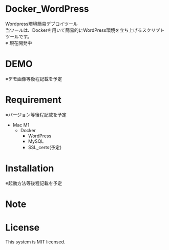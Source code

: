 # Docker_WordPress
Wordpress環境簡易デプロイツール  
当ツールは、Dockerを用いて簡易的にWordPress環境を立ち上げるスクリプトツールです。  
※ 現在開発中

# DEMO
 ※デモ画像等後程記載を予定

# Requirement
 ※バージョン等後程記載を予定
* Mac M1
    * Docker
        * WordPress
        * MySQL
        * SSL_certs(予定)

# Installation
 ※起動方法等後程記載を予定

# Note

# License
This system is MIT licensed.
